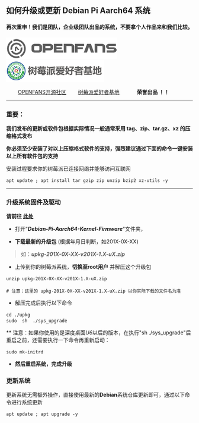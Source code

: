 ## 如何升级或更新 Debian Pi Aarch64 系统

#### 再次重申！我们是团队，企业级团队出品的系统，不要拿个人作品来和我们比较。

![openfans](./images/openfans.png)&nbsp;&nbsp;&nbsp;&nbsp;![amatfan.png](./images/amatfan.png)

&nbsp;&nbsp;&nbsp;&nbsp;&nbsp;&nbsp;&nbsp;&nbsp;[OPENFANS开源社区](http://www.openfans.org)&nbsp;&nbsp;&nbsp;&nbsp;&nbsp;&nbsp;&nbsp;&nbsp;[树莓派爱好者基地](http://rpifans.cn/)&nbsp;&nbsp;&nbsp;&nbsp;&nbsp;&nbsp;&nbsp;&nbsp;&nbsp;&nbsp;&nbsp;&nbsp;**荣誉出品 ！！**

----

### 重要：

**我们发布的更新或软件包根据实际情况一般通常采用 tag、zip、tar.gz、xz 的压缩格式发布**

**你必须至少安装了对以上压缩格式软件的支持，强烈建议通过下面的命令一键安装以上所有软件包的支持**

安装过程要求你的树莓派已连接网络并能够访问互联网

```shell
apt update ; apt install tar gzip zip unzip bzip2 xz-utils -y
```
----

### 升级系统固件及驱动

**请前往  [此处](https://pan.baidu.com/s/1-NY_WL5LB0stpxT1wAKSaA)**

* 打开"***Debian-Pi-Aarch64-Kernel-Firmware***"文件夹，

* **下载最新的升级包** (根据年月日判断，如201X-0X-XX)

> 如：***upkg-201X-0X-XX-v201X-1.X-uX.zip***

* 上传到你的树莓派系统，**切换至root用户** 并解压这个升级包

```shell
unzip upkg-201X-0X-XX-v201X-1.X-uX.zip

# 注意：这里的 upkg-201X-0X-XX-v201X-1.X-uX.zip 以你实际下载的文件名为准
```
* 解压完成后执行以下命令

```shell
cd ./upkg
sudo  sh  ./sys_upgrade
```

** 注意：如果你使用的是深度桌面*U6*以后的版本，在执行"sh  ./sys_upgrade"后重启之前，还需要执行一下命令再重新启动：

```shell
sudo mk-initrd
```


* **然后重启系统，完成升级**

### 更新系统

更新系统无需额外操作，直接使用最新的**Debian**系统仓库更新即可，通过以下命令进行系统更新

```shell
apt update ; apt upgrade -y
```
